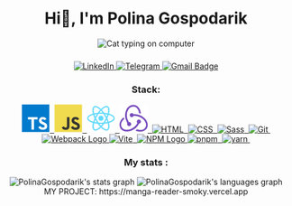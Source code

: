 ## 
<h1 align="center">Hi👋, I'm Polina Gospodarik</h1>

<div align="center">
  <img src="https://media1.tenor.com/m/NZqiUoAnAFsAAAAd/cat-computer.gif" alt="Cat typing on computer" width="200" />
<!--   <h3>My portfolio:</h3> -->
</div>

###

<div align="center">
  <a href="https://www.linkedin.com/in/polina-gospodarik-460125318/">
    <img src="https://img.shields.io/badge/LinkedIn-0077B5?style=for-the-badge&logo=linkedin&logoColor=white" alt="LinkedIn">
  </a>
  <a href="https://t.me/Polina_Gospodarik">
    <img src="https://img.shields.io/badge/Telegram-2CA5E0?style=for-the-badge&logo=telegram&logoColor=white" alt="Telegram">
  </a>
  <a href="mailto:polinagos03@gmail.com" target="_blank">
    <img src="https://img.shields.io/badge/Gmail-D14836?style=for-the-badge&logo=gmail&logoColor=white" alt="Gmail Badge" />
  </a>
</div>

###
<h3 align="center">Stack:</h3>

<div align="center" >
    <a href="https://www.typescriptlang.org/" target="_blank">
      <img src="https://github.com/devicons/devicon/blob/master/icons/typescript/typescript-original.svg" title="TypeScript" alt="TypeScript" width="50" height="50"/>&nbsp;
    </a>
    <a href="https://www.javascript.com/" target="_blank">
      <img src="https://github.com/devicons/devicon/blob/master/icons/javascript/javascript-original.svg" title="JavaScript" alt="JavaScript" width="50" height="50"/>&nbsp;
    </a>
    <a href="https://react.dev/" target="_blank">
      <img src="https://github.com/devicons/devicon/blob/master/icons/react/react-original.svg" title="React" alt="React" width="50" height="50"/>&nbsp;
    </a>
    <a href="https://redux.js.org/" target="_blank">
      <img src="https://github.com/devicons/devicon/blob/master/icons/redux/redux-original.svg" title="Redux" alt="Redux" width="50" height="50"/>&nbsp;
    </a>
    <a href="https://developer.mozilla.org/en-US/docs/Web/HTML" target="_blank">
      <img src="https://upload.wikimedia.org/wikipedia/commons/thumb/3/38/HTML5_Badge.svg/2048px-HTML5_Badge.svg.png" title="HTML" alt="HTML" width="50" height="50"/>&nbsp;
    </a>
    <a href="https://www.w3.org/Style/CSS/Overview.en.html" target="_blank">
      <img src="https://upload.wikimedia.org/wikipedia/commons/thumb/6/62/CSS3_logo.svg/800px-CSS3_logo.svg.png" title="CSS" alt="CSS" width="50" height="50"/>&nbsp;
    </a>
    <a href="https://sass-scss.ru/guide/" target="_blank">
      <img src="https://sass-scss.ru/assets/img/styleguide/seal-color-aef0354c.png" title="Sass" alt="Sass" width="50" height="50"/>&nbsp;
    </a>
    <a href="https://git-scm.com/" target="_blank">
        <img src="https://cdn.coursehunter.net/category/git.png" title="Git" alt="Git" width="50" height="50"/>&nbsp;
    </a>
    <a href="https://webpack.js.org/" target="_blank">
      <img src="https://cdn.worldvectorlogo.com/logos/webpack-icon.svg" alt="Webpack Logo" width="50" height="50" />
    </a>
    <a href="https://vitejs.dev/" target="_blank">
      <img src="https://vitejs.dev/logo-with-shadow.png" title="Vite" alt="Vite" width="50" height="50"/>&nbsp;
    </a>
    <a href="https://www.npmjs.com/" target="_blank">
      <img src="https://upload.wikimedia.org/wikipedia/commons/d/db/Npm-logo.svg" alt="NPM Logo" width="50" height="50" />
    </a>
    <a href="https://pnpm.io/" target="_blank">
      <img src="https://d33wubrfki0l68.cloudfront.net/aad219b6c931cebb53121dcda794f6180d9e4397/bdc5b/ru/assets/images/pnpm-standard-79c9dbb2e99b8525ae55174580061e1b.svg" title="pnpm" alt="pnpm" width="50" height="50"/>&nbsp;
    </a>
    <a href="https://yarnpkg.com/" target="_blank">
      <img src="https://avatars.githubusercontent.com/u/22247014?s=280&v=4" title="yarn" alt="yarn" width="50" height="50"/>&nbsp;
    </a>  
</div>

###

<h3 align="center"">My stats :</h3>

<div align="center">
  <img src="https://github-readme-stats.vercel.app/api?username=PolinaGospodarik&hide_title=false&hide_rank=false&show_icons=true&include_all_commits=true&count_private=true&disable_animations=false&theme=transparent&locale=en&hide_border=false&order=1" height="150" alt="PolinaGospodarik's stats graph" />
  <img src="https://github-readme-stats.vercel.app/api/top-langs?username=PolinaGospodarik&locale=en&hide_title=false&layout=compact&card_width=320&langs_count=5&theme=transparent&hide_border=false&order=2" height="150" alt="PolinaGospodarik's languages graph" />
</div>

<div align="center">
  MY PROJECT: https://manga-reader-smoky.vercel.app
</div>






